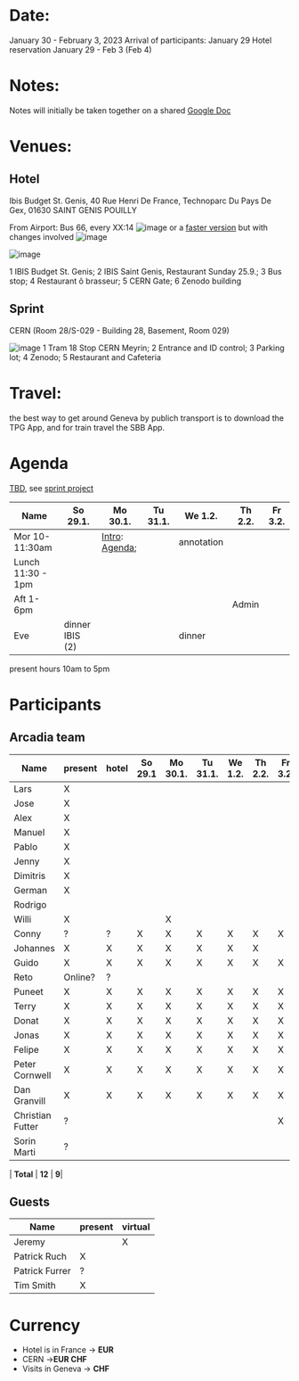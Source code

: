 # Date:
January 30 - February 3, 2023
Arrival of participants: January 29
Hotel reservation January 29 - Feb 3 (Feb 4)

# Notes:
Notes will initially be taken together on a shared [Google Doc](https://docs.google.com/document/d/1vPo1Vrhs553b1ejEC3urUq2hjX9IYEtd3zMK-x5TYMY/edit#)

# Venues:
## Hotel
Ibis Budget St. Genis, 40 Rue Henri De France, Technoparc Du Pays De Gex, 01630 SAINT GENIS POUILLY 

From Airport: Bus 66, every XX:14
![image](https://user-images.githubusercontent.com/4609956/190636029-3ac34105-6f97-45b1-8e73-577f4f34c4f2.png)
or a [faster version](https://www.google.com/maps/dir/Gen%C3%A8ve+A%C3%A9roport+(GVA),+Route+de+l'A%C3%A9roport,+Grand-Saconnex/Saint-Genis-Pouilly,+France/@46.2382483,6.0405504,13z/am=t/data=!3m1!4b1!4m14!4m13!1m5!1m1!1s0x478c6480ae239337:0xe511a9f24eb8a630!2m2!1d6.1090888!2d46.2369794!1m5!1m1!1s0x478c62697a1fc077:0x408ab2ae4c20490!2m2!1d6.02513!2d46.2437479!5i2!11m1!5shttps:%2F%2Fgoogleads.g.doubleclick.net%2Fpagead%2Fconversion%2F%3Fai%3DCC4bSRmgkY9OuCsaO9fgPromTqAyYwPWdZN3xu9znD5Ga6-mODhABIJfmnWVg9Y27gZgEoAH3qaXKAsgBCakCtdlbgzRmsT7gAgCoAwHIA8sEqgSJAk_QbXqc_vV24OmP1HaU6OQ3d90_YIao_eaPDo2hyyWNbUIdzB4qyT6E5g6JSewqzF1cFyL2Kv0L7dj5EsDENYOqQkmm-cS35mrllrUkNXQXLz1Okh9-9Wollhzx3pzUehwFiw1Coy78JwkRjL9PZ_1jfrL8EOENmIJ4bbMp8ew9Wu1BILeOl1zsOJwRt1P71N9OcyBeGEs4WCqPn-QRLHDJ4FEFuwvF4i0T1SFMDhXWoDqz7fXSM1mNaRNGB2C-RMKMmWLbDK7O1io4g1qwAUBQRNf1zrSauopm2EJ6ZIdCi7gKKyb8aaCTorU3nz0Ixa3rklXxd4uXv4xC2H_Qbk6LiOeJoxogQtTABIyKofS7AuAEAaAGLoAH8dXatQGoB47OG6gHk9gbqAfulrECqAf-nrECqAeko7ECqAfVyRuoB6a-G6gHmgaoB_PRG6gHltgbqAeqm7ECqAffn7EC2AcA0ggPCIBhEAEYHTICigI6AoBAsQmvBMIX3VlubIAKAYoKFWh0dHA6Ly93d3cuYmVsZ2VzLmNoL5gLAcgLAeALAYAMAbgMAbgTiATYEwrQFQH4FgGAFwE%26sigh%3DlrZ15eh8Tv8%26label%3D_AITNAME_%26value%3D_AITVALUE_) but with changes involved
![image](https://user-images.githubusercontent.com/4609956/190636707-d4cce098-471e-4478-9a52-e29db59ca90b.png)


![image](https://user-images.githubusercontent.com/4609956/190826397-6397b891-ef07-466d-830a-c8e77784bad1.png)

1 IBIS Budget St. Genis; 2 IBIS Saint Genis, Restaurant Sunday 25.9.; 3 Bus stop; 4 Restaurant ô brasseur; 5 CERN Gate; 6 Zenodo building


## Sprint
CERN (Room 28/S-029 - Building 28, Basement, Room 029)

![image](https://user-images.githubusercontent.com/4609956/190816655-ef55add7-7197-4ccc-922a-a9d5089e6181.png)
1 Tram 18 Stop CERN Meyrin; 2 Entrance and ID control; 3 Parking lot; 4 Zenodo; 5 Restaurant and Cafeteria


# Travel:
the best way to get around Geneva by publich transport is to download the TPG App, and for train travel the SBB App.

# Agenda
[TBD](https://docs.google.com/document/d/1vPo1Vrhs553b1ejEC3urUq2hjX9IYEtd3zMK-x5TYMY/edit#), see [sprint project](https://github.com/plazi/arcadia-2/projects/6)

| Name               |  So 29.1. | Mo 30.1. | Tu 31.1. | We 1.2. | Th 2.2. | Fr 3.2. | 
| -------------------|----------|---------|---------|---------|--------|---------|
| Mor 10-11:30am      |          | [Intro](): [Agenda](https://docs.google.com/document/d/1unKvmvRetI3lW_DOrNnV0npjf5DTvjokVNvgE8HuyoU/edit#heading=h.brxg2rf3yybm);   |         | annotation|
| Lunch 11:30 - 1pm  |
| Aft 1-6pm          |          |        |  |  | Admin |
| Eve                |  dinner IBIS (2)  |        | |dinner  |      

present hours 10am to 5pm

# Participants
## Arcadia team

| Name           | present | hotel|  So 29.1 | Mo 30.1. | Tu 31.1. | We 1.2. | Th 2.2. | Fr 3.2. | Sa 4.2. | So 2.10 | 
| ---------------|---------|----- |----------|---------|---------|---------|---------|---------|---------|---------|   
| Lars           | X       |      |  
| Jose           | X       |      |  
| Alex           | X       |      |  
| Manuel         | X       |      |  
| Pablo          | X       |      |  
| Jenny          | X       |      |  
| Dimitris       | X       |      |  
| German         | X       |      |  
| Rodrigo        |         |      |  
| Willi          | X       |      |      | X    |      |      |      |      |  
| Conny          | ?       | ?    | X    | X    | X    | X    | X    |  X   | X    |   
| Johannes       | X       | X    | X    | X    | X    | X    | X    |
| Guido          | X       | X    | X    | X    | X    | X    | X    |  X   | X    |  
| Reto           | Online?     | ?    |  
| Puneet         | X       | X    | X    | X    | X    | X    | X    | X    | X    |  
| Terry          | X       | X    | X    | X    | X    | X    | X    | X    | X    |  X   |
| Donat          | X       | X    | X    | X    | X    | X    | X    | X    |  
| Jonas          | X       | X    | X    | X    | X    | X    | X    | X    | X    |  
| Felipe         | X       | X    | X    | X    | X    | X    | X    | X    | X    |   
| Peter Cornwell | X       | X    | X    | X    | X    | X    | X    | X    |   
| Dan Granvill   | X       | X    | X    | X    | X    | X    | X    | X    |    
| Christian Futter | ?       |      |      |      |    |      |      | X    |    
| Sorin Marti    | ?      |      |      |      |     |      |      |      |    


| **Total**      | **12**  | **9**|  

## Guests
| Name           | present | virtual |
|----------------|---------|---------|
| Jeremy         |         | X       |
| Patrick Ruch   | X       |         |
| Patrick Furrer | ?       |         |
| Tim Smith      | X       |         |

# Currency
* Hotel is in France -> **EUR**
* CERN ->**EUR CHF**
* Visits in Geneva -> **CHF**
